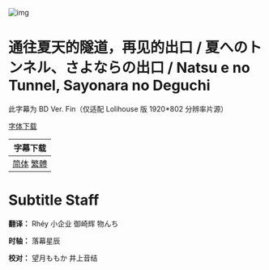 ![img](https://p.inari.site/kitauji/202306/07/NatsuEnoTunnel.jpg)

# 通往夏天的隧道，再见的出口 / 夏へのトンネル、さよならの出口 / Natsu e no Tunnel, Sayonara no Deguchi

此字幕为 BD Ver. Fin（仅适配 Lolihouse 版 1920*802 分辨率片源）

[字体下载](https://hazukikaguya-my.sharepoint.com/:u:/g/personal/kitaujisub_office_inari_site/EeuE0YhOdFNAlKCVhJjMtsYBUefQzggNTr5EjylVsZ90pw?e=f3ig8b)

|字幕下载|
|:-:|
|[简体](<[KitaujiSub] Natsu e no Tunnel, Sayonara no Deguchi.chs.ass>) [繁體](<[KitaujiSub] Natsu e no Tunnel, Sayonara no Deguchi.chs.ass>)|

# Subtitle Staff

**翻译：** Rhéy 小企业 御崎辉 物んち

**时轴：** 落幕星辰

**校对：** 望月ももか 井上音结
